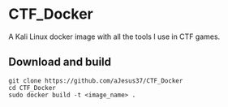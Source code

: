 # CTF_Docker
A Kali Linux docker image with all the tools I use in CTF games.

## Download and build
```shell
git clone https://github.com/aJesus37/CTF_Docker
cd CTF_Docker
sudo docker build -t <image_name> .
```